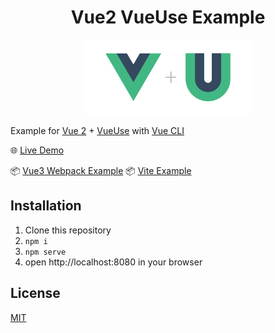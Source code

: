 <h1 align='center'>Vue2 VueUse Example</h1>

<p align='center'>
<img src='./src/logo.svg' height='120'/>
</p>


Example for [Vue 2](https://vuejs.org/) + [VueUse](https://github.com/antfu/vueuse) with [Vue CLI](https://cli.vuejs.org/)

🌐 [Live Demo](https://vue2-history-example.vercel.app/)

📦 [Vue3 Webpack Example](https://github.com/antfu/vueuse-next-example)
📦 [Vite Example](https://github.com/antfu/vite-vueuse-starter)

## Installation

1. Clone this repository
2. `npm i`
3. `npm serve`
4.  open http://localhost:8080 in your browser

## License

[MIT](http://opensource.org/licenses/MIT)
